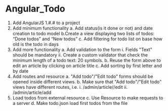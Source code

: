 # Angular_Todo

1. Add AngularJS 1.#.# to a project
2. Add minimum functionality
	a. Add status(is it done or not) and date creation to todo model
  b.Create a view displaying two lists of  todos: “Done todos” and “New todos”
  c. Add filtering for todo list on base how old is the todo in days
3. Add more functionality
	a. Add validation to the form
		i. Fields "Text" should be mandatory
		ii. Create a custom validator that check the minimum length of a todo text: 20 symbols.
	b. Reuse the form above to edit an article by clicking on article title
	c. Add sorting by first letter and by date
4. Add routes and resource
	a. "Add todo"/"Edit todo" forms should be opened inside different views.
	b. Make sure that "Add todo"/"Edit todo" views have different routes, i.e.
		i. /admin/article/<todoId>/edit
		ii. /admin/article/add
5. Load todos from external resource
  c. Use Resource to make requests to a server
	d. Make todo.json load first todos from the file
